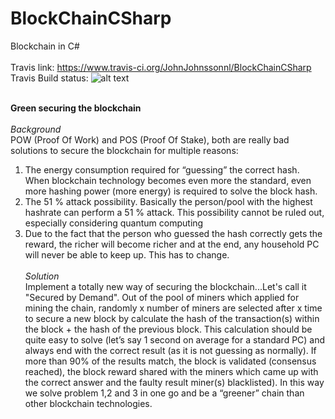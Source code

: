 # BlockChainCSharp
Blockchain in C#<BR><BR>
Travis link: https://www.travis-ci.org/JohnJohnssonnl/BlockChainCSharp<BR>
Travis Build status:   ![alt text](https://travis-ci.org/JohnJohnssonnl/BlockChainCSharp.svg?branch=master)<BR><BR>

<B>Green securing the blockchain</b><BR><BR>
  <I>Background</I><BR>
POW (Proof Of Work) and POS (Proof Of Stake), both are really bad solutions to secure the blockchain for multiple reasons:
1)	The energy consumption required for “guessing” the correct hash. When blockchain technology becomes even more the standard, even more hashing power (more energy) is required to solve the block hash.
2)	The 51 % attack possibility. Basically the person/pool with the highest hashrate can perform a 51 % attack. This possibility cannot be ruled out, especially considering quantum computing
3)	Due to the fact that the person who guessed the hash correctly gets the reward, the richer will become richer and at the end, any household PC will never be able to keep up. This has to change.<BR><BR>
  <I>Solution</I><BR>
Implement a totally new way of securing the blockchain...Let's call it "Secured by Demand". Out of the pool of miners which applied for mining the chain, randomly x number of miners are selected after x time to secure a new block by calculate the hash of the transaction(s) within the block + the hash of the previous block. This calculation should be quite easy to solve (let’s say 1 second on average for a standard PC) and always end with the correct result (as it is not guessing as normally). If more than 90% of the results match, the block is validated (consensus reached), the block reward shared with the miners which came up with the correct answer and the faulty result miner(s) blacklisted). In this way we solve problem 1,2 and 3 in one go and be a “greener” chain than other blockchain technologies.


